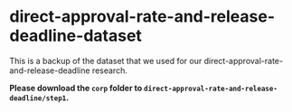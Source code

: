 # direct-approval-rate-and-release-deadline-dataset
This is a backup of the dataset that we used for our direct-approval-rate-and-release-deadline research.
<br>

**Please download the ```corp``` folder to ```direct-approval-rate-and-release-deadline/step1```.**
